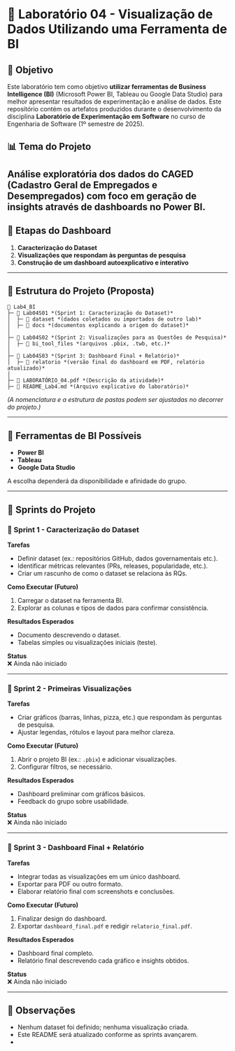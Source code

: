 # 📌 **Laboratório 04 - Visualização de Dados Utilizando uma Ferramenta de BI**

## 🎯 **Objetivo**

Este laboratório tem como objetivo **utilizar ferramentas de Business Intelligence (BI)** (Microsoft Power BI, Tableau ou Google Data Studio) para melhor apresentar resultados de experimentação e análise de dados.
Este repositório contém os artefatos produzidos durante o desenvolvimento da disciplina **Laboratório de Experimentação em Software** no curso de Engenharia de Software (1º semestre de 2025).

## 📊 Tema do Projeto

Análise exploratória dos dados do **CAGED (Cadastro Geral de Empregados e Desempregados)** com foco em geração de insights através de dashboards no **Power BI**.
---

## 🔎 **Etapas do Dashboard**

1. **Caracterização do Dataset**  
2. **Visualizações que respondam às perguntas de pesquisa**  
3. **Construção de um dashboard autoexplicativo e interativo**

---

## 📂 **Estrutura do Projeto** (Proposta)

```
📂 Lab4_BI
├─ 📂 Lab04S01 *(Sprint 1: Caracterização do Dataset)*
│  ├─ 📂 dataset *(dados coletados ou importados de outro lab)*
│  ├─ 📂 docs *(documentos explicando a origem do dataset)*
│
├─ 📂 Lab04S02 *(Sprint 2: Visualizações para as Questões de Pesquisa)*
│  ├─ 📂 bi_tool_files *(arquivos .pbix, .twb, etc.)*
│
├─ 📂 Lab04S03 *(Sprint 3: Dashboard Final + Relatório)*
│  ├─ 📂 relatorio *(versão final do dashboard em PDF, relatório atualizado)*
│
├─ 📜 LABORATÓRIO_04.pdf *(Descrição da atividade)*
├─ 📜 README_Lab4.md *(Arquivo explicativo do laboratório)*
```

*(A nomenclatura e a estrutura de pastas podem ser ajustadas no decorrer do projeto.)*

---

## 🔑 **Ferramentas de BI Possíveis**
- **Power BI**  
- **Tableau**  
- **Google Data Studio**  

A escolha dependerá da disponibilidade e afinidade do grupo.

---

## 🚀 Sprints do Projeto

### 📌 Sprint 1 - Caracterização do Dataset
**Tarefas**  
- Definir dataset (ex.: repositórios GitHub, dados governamentais etc.).  
- Identificar métricas relevantes (PRs, releases, popularidade, etc.).  
- Criar um rascunho de como o dataset se relaciona às RQs.

**Como Executar (Futuro)**  
1. Carregar o dataset na ferramenta BI.  
2. Explorar as colunas e tipos de dados para confirmar consistência.

**Resultados Esperados**  
- Documento descrevendo o dataset.  
- Tabelas simples ou visualizações iniciais (teste).

**Status**  
❌ Ainda não iniciado

---

### 📌 Sprint 2 - Primeiras Visualizações
**Tarefas**  
- Criar gráficos (barras, linhas, pizza, etc.) que respondam às perguntas de pesquisa.  
- Ajustar legendas, rótulos e layout para melhor clareza.

**Como Executar (Futuro)**  
1. Abrir o projeto BI (ex.: `.pbix`) e adicionar visualizações.  
2. Configurar filtros, se necessário.

**Resultados Esperados**  
- Dashboard preliminar com gráficos básicos.  
- Feedback do grupo sobre usabilidade.

**Status**  
❌ Ainda não iniciado

---

### 📌 Sprint 3 - Dashboard Final + Relatório
**Tarefas**  
- Integrar todas as visualizações em um único dashboard.  
- Exportar para PDF ou outro formato.  
- Elaborar relatório final com screenshots e conclusões.

**Como Executar (Futuro)**  
1. Finalizar design do dashboard.  
2. Exportar `dashboard_final.pdf` e redigir `relatorio_final.pdf`.

**Resultados Esperados**  
- Dashboard final completo.  
- Relatório final descrevendo cada gráfico e insights obtidos.

**Status**  
❌ Ainda não iniciado

---

## 📝 Observações
- Nenhum dataset foi definido; nenhuma visualização criada.
- Este README será atualizado conforme as sprints avançarem.
- 
